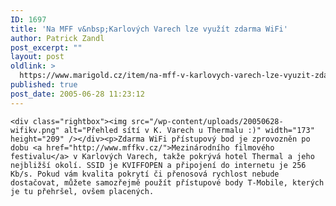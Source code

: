 ```yaml
---
ID: 1697
title: 'Na MFF v&nbsp;Karlových Varech lze využít zdarma WiFi'
author: Patrick Zandl
post_excerpt: ""
layout: post
oldlink: >
  https://www.marigold.cz/item/na-mff-v-karlovych-varech-lze-vyuzit-zdarma-wifi
published: true
post_date: 2005-06-28 11:23:12
---
```

	<div class="rightbox"><img src="/wp-content/uploads/20050628-wifikv.png" alt="Přehled sítí v K. Varech u Thermalu :)" width="173" height="209" /></div><p>Zdarma WiFi přístupový bod je zprovozněn po dobu <a href="http://www.mffkv.cz/">Mezinárodního filmového festivalu</a> v Karlových Varech, takže pokrývá hotel Thermal a jeho nejbližší okolí. SSID je KVIFFOPEN a připojení do internetu je 256 Kb/s. Pokud vám kvalita pokrytí či přenosová rychlost nebude dostačovat, můžete samozřejmě použít přístupové body T-Mobile, kterých je tu přehršel, ovšem placených.
</p>